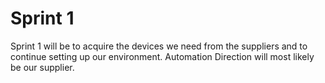 # Sprint 1

Sprint 1 will be to acquire the devices we need from the suppliers and to continue setting up our environment. Automation Direction will most likely be our supplier.
